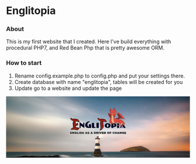 # Englitopia

### About

This is my first website that I created. Here I've build everything with procedural PHP7, and Red Bean Php that is pretty awesome ORM.

### How to start

1. Rename config.example.php to config.php and put your settings there.
2. Create database with name "englitopia", tables will be created for you
3. Update go to a website and update the page


<img src="https://raw.githubusercontent.com/SerhiiCho/englitopia/master/media/img/banner1.jpg" style="text-align:center">
